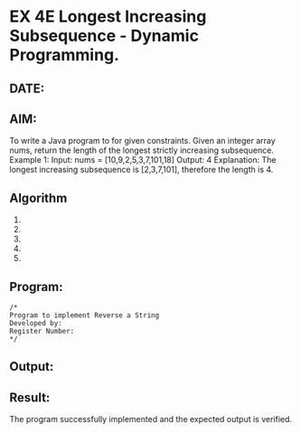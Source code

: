 
# EX 4E Longest Increasing Subsequence - Dynamic Programming.
## DATE:
## AIM:
To write a Java program to for given constraints.
Given an integer array nums, return the length of the longest strictly increasing subsequence.
Example 1:
Input: nums = [10,9,2,5,3,7,101,18]
Output: 4
Explanation: The longest increasing subsequence is [2,3,7,101], therefore the length is 4.
## Algorithm
1. 
2. 
3. 
4.  
5.   

## Program:
```
/*
Program to implement Reverse a String
Developed by: 
Register Number:  
*/
```

## Output:



## Result:
The program successfully implemented and the expected output is verified.
